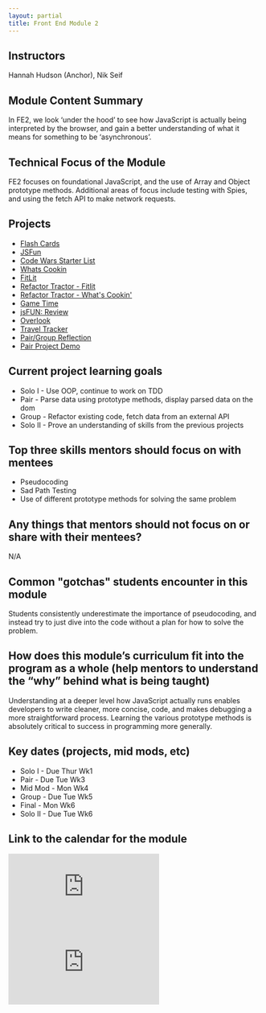 ```yaml
---
layout: partial
title: Front End Module 2
---
```


## Instructors

Hannah Hudson (Anchor), Nik Seif

## Module Content Summary

In FE2, we look ‘under the hood’ to see how JavaScript is actually being interpreted by the browser, and gain a better understanding of what it means for something to be ‘asynchronous’.

## Technical Focus of the Module

FE2 focuses on foundational JavaScript, and the use of Array and Object prototype methods. Additional areas of focus include testing with Spies, and using the fetch API to make network requests.

## Projects

<ul class="projects">
    <li class="project"><a href="https://frontend.turing.edu/projects/flash-cards.html">Flash Cards</a></li>
    <li class="project"><a href="https://frontend.turing.edu/projects/JSFun.html">JSFun</a></li>
    <li class="project"><a href="https://frontend.turing.edu/projects/module-2/code-wars.html">Code Wars Starter List</a></li>
    <li class="project"><a href="https://frontend.turing.edu/projects/whats-cookin.html">Whats Cookin</a></li>
    <li class="project"><a href="https://frontend.turing.edu/projects/fitlit.html">FitLit</a></li>
    <li class="project"><a href="https://frontend.turing.edu/projects/module-2/refactor-tractor.html">Refactor Tractor - Fitlit</a></li>
    <li class="project"><a href="https://frontend.turing.edu/projects/module-2/refactor-tractor-wc.html">Refactor Tractor - What's Cookin'</a></li>
    <li class="project"><a href="https://frontend.turing.edu/projects/module-2/game-time.html">Game Time</a></li>
    <li class="project"><a href="https://frontend.turing.edu/projects/fun-review.html">jsFUN: Review</a></li>
    <li class="project"><a href="https://frontend.turing.edu/projects/overlook.html">Overlook</a></li>
    <li class="project"><a href="https://frontend.turing.edu/projects/travel-tracker.html">Travel Tracker</a></li>
    <li class="project"><a href="https://frontend.turing.edu/projects/module-2/group-dynamics-reflection.html">Pair/Group Reflection</a></li>
    <li class="project"><a href="https://frontend.turing.edu/projects/project-demo-pair.html">Pair Project Demo</a></li>
    <!-- <li class="project"><a href="https://github.com/turingschool-examples/react-static-comp">React-Static-Comp</a></li> -->
    <!-- <li class="project"><a href="https://frontend.turing.edu/projects/whateverly.html">Whateverly</a></li> -->
    <!-- <li class="project"><a href="https://frontend.turing.edu/projects/memoize.html">Memoize</a></li> -->
    <!-- <li class="project"><a href="https://frontend.turing.edu/projects/weathrly.html">Weathrly</a></li> -->
    <!-- <li class="project"><a href="https://frontend.turing.edu/projects/game-time.html">Game Time</a></li> -->
    <!-- <li class="project"><a href="https://frontend.turing.edu/projects/sorting-suite.html">Sorting Suite</a></li> -->
    <!-- <li class="project"><a href="https://frontend.turing.edu/projects/complete-me.html">Complete-Me</a></li> -->
    <!-- <li class="project"><a href="https://frontend.turing.edu/projects/flash-cards.html">Flash Cards</a></li> -->
    <!-- <li class="project"><a href="https://frontend.turing.edu/projects/2DoBox-Pivot">2DoBox-Pivot</a></li> -->
    <!-- <li class="project"><a href="https://frontend.turing.edu/projects/seven-weeks-of-fonts.html">Seven Weeks of Fonts</a></li> -->
    <!-- <li class="project"><a href="https://frontend.turing.edu/projects/style-guide-challenges.html">Style Guide Challenges</a></li> -->
    <!-- <li class="project"><a href="https://frontend.turing.edu/projects/tier-one.html">Tier One Projects</a></li> -->
    <!-- <li class="project"><a href="https://frontend.turing.edu/projects/bird-feeder-1.html">Mini-Project: Bird Feeder 1.0</a></li> -->
    <!-- <li class="project"><a href="https://frontend.turing.edu/projects/fire-bae.html">Fire-Bae Projects</a></li> -->
    <!-- <li class="project"><a href="https://frontend.turing.edu/projects/number-guesser-in-react.html">Number Guesser in React</a></li> -->
    <!-- <li class="project"><a href="https://frontend.turing.edu/projects/shoot-the-breeze.html">Shoot the Breeze</a></li> -->
  </ul>

## Current project learning goals

* Solo I - Use OOP, continue to work on TDD
* Pair - Parse data using prototype methods, display parsed data on the dom
* Group - Refactor existing code, fetch data from an external API
* Solo II - Prove an understanding of skills from the previous projects

## Top three skills mentors should focus on with mentees

* Pseudocoding
* Sad Path Testing
* Use of different prototype methods for solving the same problem

## Any things that mentors should __not__ focus on or share with their mentees?

N/A

## Common "gotchas" students encounter in this module

Students consistently underestimate the importance of pseudocoding, and instead try to just dive into the code without a plan for how to solve the problem.

## How does this module’s curriculum fit into the program as a whole __(help mentors to understand the “why” behind what is being taught)__

Understanding at a deeper level how JavaScript actually runs enables developers to write cleaner, more concise, code, and makes debugging a more straightforward process. Learning the various prototype methods is absolutely critical to success in programming more generally.

## Key dates (projects, mid mods, etc)

* Solo I - Due Thur Wk1
* Pair - Due Tue Wk3
* Mid Mod - Mon Wk4
* Group - Due Tue Wk5
* Final - Mon Wk6
* Solo II - Due Tue Wk6

## Link to the calendar for the module

<section class="module-content" data-module="2">
  <div class="responsive-iframe-container">
    <div class='tablet'>
      <iframe src="https://calendar.google.com/calendar/embed?showTitle=0&amp;showPrint=0&amp;showCalendars=0&amp;mode=AGENDA&amp;height=400&amp;wkst=1&amp;bgcolor=%23FFFFFF&amp;src=casimircreative.com_cjiffoqvtajq43n5mn290cp744%40group.calendar.google.com&amp;color=%230F4B38&amp;ctz=America%2FDenver"
        style="border-width:0" frameborder="0" scrolling="no"></iframe>
    </div>
    <div class='desktop'>
      <iframe src="https://calendar.google.com/calendar/embed?showTitle=0&amp;showNav=1&amp;showDate=0&amp;showPrint=0&amp;showTabs=0&amp;showCalendars=0&amp;showTz=0&amp;mode=WEEK&amp;height=400&amp;wkst=1&amp;bgcolor=%23FFFFFF&amp;src=casimircreative.com_cjiffoqvtajq43n5mn290cp744%40group.calendar.google.com&amp;color=%230F4B38&amp;ctz=America%2FDenver"
        style="border-width:0" frameborder="0" scrolling="no"></iframe>
    </div>
  </div>
</section>
